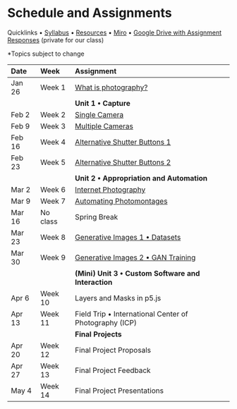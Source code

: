 # Schedule and Assignments

Quicklinks • [Syllabus](https://github.com/ellennickles/xphoto-s22) • [Resources](https://github.com/ellennickles/xphoto-s22/tree/main/resources) • [Miro](https://tinyurl.com/xphoto-s22-miro) • [Google Drive with Assignment Responses](https://drive.google.com/drive/u/0/folders/1YZtWK03TXGCoGmy7WeQYF-BBulZFAbHA) (private for our class)

*Topics subject to change

 Date | Week | Assignment |
| :--- | :--- | :--- |
| Jan 26 | Week 1 | [What is photography?](https://github.com/ellennickles/xphoto-s22/tree/main/schedule-assignments/week1) |
| | | **Unit 1 • Capture** |
| Feb 2 | Week 2 | [Single Camera](https://github.com/ellennickles/xphoto-s22/tree/main/schedule-assignments/week2) | 
| Feb 9 | Week 3 | [Multiple Cameras](https://github.com/ellennickles/xphoto-s22/blob/main/schedule-assignments/week3/README.md) | 
| Feb 16 | Week 4 | [Alternative Shutter Buttons 1](https://github.com/ellennickles/xphoto-s22/tree/main/schedule-assignments/week4) | 
| Feb 23 | Week 5 | [Alternative Shutter Buttons 2](https://github.com/ellennickles/xphoto-s22/blob/main/schedule-assignments/week5) | 
| | | **Unit 2 • Appropriation and Automation** |
| Mar 2 | Week 6 | [Internet Photography](https://github.com/ellennickles/xphoto-s22/tree/main/schedule-assignments/week6) | 
| Mar 9 | Week 7 | [Automating Photomontages](https://github.com/ellennickles/xphoto-s22/tree/main/schedule-assignments/week7) | 
| Mar 16 | No class | Spring Break | 
| Mar 23 | Week 8 | [Generative Images 1 • Datasets](https://github.com/ellennickles/xphoto-s22/blob/main/schedule-assignments/week8) | 
| Mar 30 | Week 9 | [Generative Images 2 • GAN Training]() | 
| | | **(Mini) Unit 3 • Custom Software and Interaction** |
| Apr 6 | Week 10 | Layers and Masks in p5.js | 
| Apr 13 | Week 11 | Field Trip • International Center of Photography (ICP) | 
| | | **Final Projects** |
| Apr 20 | Week 12 | Final Project Proposals | 
| Apr 27 | Week 13 | Final Project Feedback |
| May 4 | Week 14 | Final Project Presentations | 
